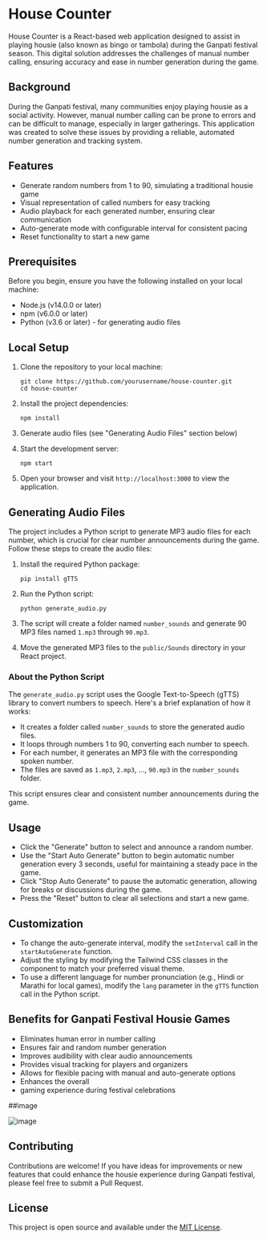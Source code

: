 # House Counter

House Counter is a React-based web application designed to assist in playing housie (also known as bingo or tambola) during the Ganpati festival season. This digital solution addresses the challenges of manual number calling, ensuring accuracy and ease in number generation during the game.

## Background

During the Ganpati festival, many communities enjoy playing housie as a social activity. However, manual number calling can be prone to errors and can be difficult to manage, especially in larger gatherings. This application was created to solve these issues by providing a reliable, automated number generation and tracking system.

## Features

- Generate random numbers from 1 to 90, simulating a traditional housie game
- Visual representation of called numbers for easy tracking
- Audio playback for each generated number, ensuring clear communication
- Auto-generate mode with configurable interval for consistent pacing
- Reset functionality to start a new game

## Prerequisites

Before you begin, ensure you have the following installed on your local machine:

- Node.js (v14.0.0 or later)
- npm (v6.0.0 or later)
- Python (v3.6 or later) - for generating audio files

## Local Setup

1. Clone the repository to your local machine:
   ```
   git clone https://github.com/yourusername/house-counter.git
   cd house-counter
   ```

2. Install the project dependencies:
   ```
   npm install
   ```

3. Generate audio files (see "Generating Audio Files" section below)

4. Start the development server:
   ```
   npm start
   ```

5. Open your browser and visit `http://localhost:3000` to view the application.

## Generating Audio Files

The project includes a Python script to generate MP3 audio files for each number, which is crucial for clear number announcements during the game. Follow these steps to create the audio files:

1. Install the required Python package:
   ```
   pip install gTTS
   ```

2. Run the Python script:
   ```
   python generate_audio.py
   ```

3. The script will create a folder named `number_sounds` and generate 90 MP3 files named `1.mp3` through `90.mp3`.

4. Move the generated MP3 files to the `public/Sounds` directory in your React project.

### About the Python Script

The `generate_audio.py` script uses the Google Text-to-Speech (gTTS) library to convert numbers to speech. Here's a brief explanation of how it works:

- It creates a folder called `number_sounds` to store the generated audio files.
- It loops through numbers 1 to 90, converting each number to speech.
- For each number, it generates an MP3 file with the corresponding spoken number.
- The files are saved as `1.mp3`, `2.mp3`, ..., `90.mp3` in the `number_sounds` folder.

This script ensures clear and consistent number announcements during the game.

## Usage

- Click the "Generate" button to select and announce a random number.
- Use the "Start Auto Generate" button to begin automatic number generation every 3 seconds, useful for maintaining a steady pace in the game.
- Click "Stop Auto Generate" to pause the automatic generation, allowing for breaks or discussions during the game.
- Press the "Reset" button to clear all selections and start a new game.

## Customization

- To change the auto-generate interval, modify the `setInterval` call in the `startAutoGenerate` function.
- Adjust the styling by modifying the Tailwind CSS classes in the component to match your preferred visual theme.
- To use a different language for number pronunciation (e.g., Hindi or Marathi for local games), modify the `lang` parameter in the `gTTS` function call in the Python script.

## Benefits for Ganpati Festival Housie Games

- Eliminates human error in number calling
- Ensures fair and random number generation
- Improves audibility with clear audio announcements
- Provides visual tracking for players and organizers
- Allows for flexible pacing with manual and auto-generate options
- Enhances the overall
- gaming experience during festival celebrations
  
##image

![image](https://github.com/user-attachments/assets/cbe9ce5e-db6e-498a-8380-f0a6d8b5429f)

## Contributing

Contributions are welcome! If you have ideas for improvements or new features that could enhance the housie experience during Ganpati festival, please feel free to submit a Pull Request.

## License

This project is open source and available under the [MIT License](LICENSE).
